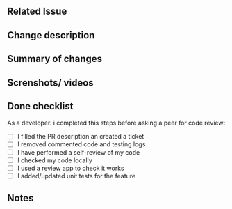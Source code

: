 ## Related Issue
<!-- Add the related issue if existes -->

## Change description
<!-- Add the description -->

## Summary of changes
<!-- Add the summary -->

## Screnshots/ videos
<!-- Upload screenshots or videos -->

## Done checklist

As a developer. i completed this steps before asking a peer for code review:

- [ ] I filled the PR description an created a ticket
- [ ] I removed commented code and testing logs
- [ ] I have performed a self-review of my code
- [ ] I checked my code locally
- [ ] I used a review app to check it works
- [ ] I added/updated unit tests for the feature

## Notes
<!-- Addaditional notes -->
